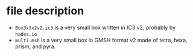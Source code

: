 # file description

- `Box3x3x2v2.ic3` is a very small box written in IC3 v2, probably by `hades.io`
- `multi.msh` is a very small box in GMSH format v2 made of tetra, hexa, prism, and pyra.

